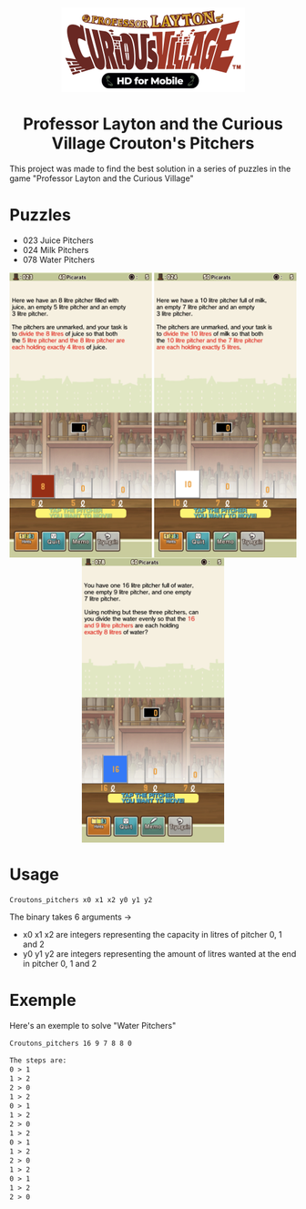 <p align="center">
  <img align="center" src="assets/professor-layton-curious-village.png" />
</p>

<h1 align="center">
  Professor Layton and the Curious Village
  Crouton's Pitchers
</h1>

This project was made to find the best solution in a series of puzzles in the game "Professor Layton and the Curious Village"

# Puzzles

- 023 Juice Pitchers
- 024 Milk Pitchers
- 078 Water Pitchers

<p align="center">
  <img align="center" width="250"src="assets/IMG-4054.jpg" />
  <img align="center" width="250"src="assets/IMG-4055.jpg" />
  <img align="center" width="250"src="assets/IMG-4056.jpg" />
</p>

# Usage

```
Croutons_pitchers x0 x1 x2 y0 y1 y2
```

The binary takes 6 arguments ->

- x0 x1 x2 are integers representing the capacity in litres of pitcher 0, 1 and 2
- y0 y1 y2 are integers representing the amount of litres wanted at the end in pitcher 0, 1 and 2


# Exemple

Here's an exemple to solve "Water Pitchers"
```
Croutons_pitchers 16 9 7 8 8 0
```

```
The steps are:
0 > 1
1 > 2
2 > 0
1 > 2
0 > 1
1 > 2
2 > 0
1 > 2
0 > 1
1 > 2
2 > 0
1 > 2
0 > 1
1 > 2
2 > 0
```